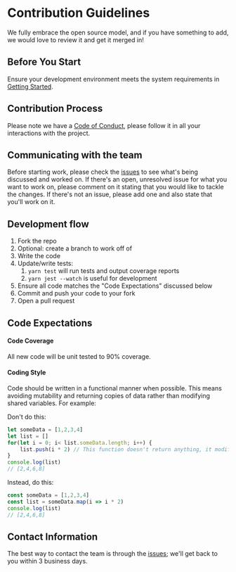 # Contribution Guidelines

We fully embrace the open source model, and if you have something to add, we would love to review it and get it merged in!

## Before You Start

Ensure your development environment meets the system requirements in [Getting Started](https://github.com/intuit/replayweb#getting-started).

## Contribution Process

Please note we have a [Code of Conduct](https://github.com/intuit/replayweb/blob/master/.github/CODE_OF_CONDUCT.md), please follow it in all your interactions with the project.

## Communicating with the team

Before starting work, please check the [issues](https://github.com/intuit/replayweb/issues) to see what's being discussed and worked on. If there's an open, unresolved issue for what you want to work on, please comment on it stating that you would like to tackle the changes. If there's not an issue, please add one and also state that you'll work on it.

## Development flow

1. Fork the repo
1. Optional: create a branch to work off of
1. Write the code
1. Update/write tests:
    1. `yarn test` will run tests and output coverage reports
    1. `yarn jest --watch` is useful for development
1. Ensure all code matches the "Code Expectations" discussed below
1. Commit and push your code to your fork
1. Open a pull request

## Code Expectations

#### Code Coverage

All new code will be unit tested to 90% coverage.

#### Coding Style

Code should be written in a functional manner when possible. This means avoiding mutability and returning copies of data rather than modifying shared variables. For example:

Don't do this:

```js
let someData = [1,2,3,4]
let list = []
for(let i = 0; i< list.someData.length; i++) {
    list.push(i * 2) // This function doesn't return anything, it modifies list
}
console.log(list)
// [2,4,6,8]
```

Instead, do this:

```js
const someData = [1,2,3,4]
const list = someData.map(i => i * 2)
console.log(list)
// [2,4,6,8]
```

## Contact Information

The best way to contact the team is through the [issues](https://github.com/intuit/replayweb/issues); we'll get back to you within 3 business days.
